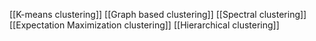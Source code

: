 

[[K-means clustering]]
[[Graph based clustering]]
[[Spectral clustering]]
[[Expectation Maximization clustering]]
[[Hierarchical clustering]]


